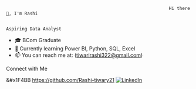                                                                   Hi there👋, I'm Rashi 
                                                                                               
                                                                   Aspiring Data Analyst

- 🎓 BCom Graduate
- 🌱 Currently learning Power BI, Python, SQL, Excel
- 📫 You can reach me at: (tiwarirashi322@gmail.com)


 Connect with Me

&#x1F4BB   https://github.com/Rashi-tiwary21
[![LinkedIn](https://in.images.search.yahoo.com/search/images?p=linkedin+logo+png&fr=mcafee&type=E211IN885G0&imgurl=http%3A%2F%2Fwww.freepnglogos.com%2Fuploads%2Fofficial-linkedin-logo----17.png#id=3&iurl=http%3A%2F%2Fwww.freepnglogos.com%2Fuploads%2Fofficial-linkedin-logo----17.png&action=click)](https://www.linkedin.com/in/rashi-tiwari-01568a228/)
 
 




